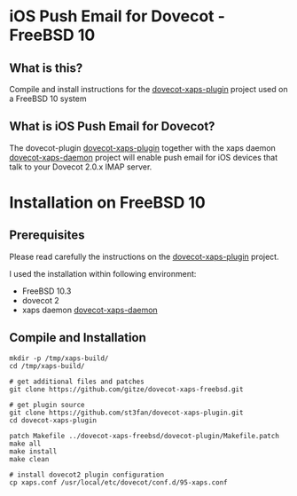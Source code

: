 iOS Push Email for Dovecot - FreeBSD 10
=======================================

What is this?
-------------
Compile and install instructions for the [dovecot-xaps-plugin](https://github.com/st3fan/dovecot-xaps-plugin) project used on a FreeBSD 10 system

What is iOS Push Email for Dovecot?
-----------------------------------
The dovecot-plugin [dovecot-xaps-plugin](https://github.com/st3fan/dovecot-xaps-plugin) together with the xaps daemon [dovecot-xaps-daemon](https://github.com/st3fan/dovecot-xaps-daemon) project will enable push email for iOS devices that talk to your Dovecot 2.0.x IMAP server.



Installation on FreeBSD 10
==========================

Prerequisites
-------------
Please read carefully the instructions on the [dovecot-xaps-plugin](https://github.com/st3fan/dovecot-xaps-plugin) project.

I used the installation within following environment:
* FreeBSD 10.3
* dovecot 2
* xaps daemon [dovecot-xaps-daemon](https://github.com/st3fan/dovecot-xaps-daemon)


Compile and Installation
--------------------------
```
mkdir -p /tmp/xaps-build/
cd /tmp/xaps-build/

# get additional files and patches
git clone https://github.com/gitze/dovecot-xaps-freebsd.git

# get plugin source
git clone https://github.com/st3fan/dovecot-xaps-plugin.git
cd dovecot-xaps-plugin

patch Makefile ../dovecot-xaps-freebsd/dovecot-plugin/Makefile.patch
make all
make install
make clean

# install dovecot2 plugin configuration
cp xaps.conf /usr/local/etc/dovecot/conf.d/95-xaps.conf
```
